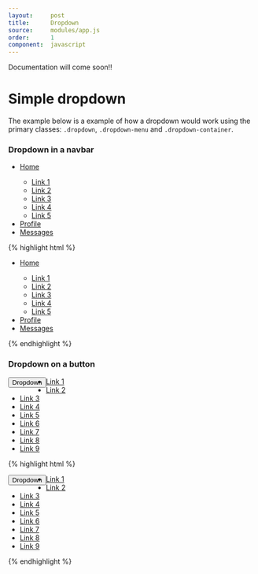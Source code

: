 ```yaml
---
layout:     post
title:      Dropdown
source:     modules/app.js
order:      1
component:  javascript
---
```



<p class="lead">Documentation will come soon!!</p>

# Simple dropdown
The example below is a example of how a dropdown would work using the primary classes: ```.dropdown```, ```.dropdown-menu``` and ```.dropdown-container```.

### Dropdown in a navbar

<div class="m-browser">
  <div class="browser">
    <div class="image">
        <div class="content">
          <nav class="navbar-collapse in">
            <ul class="nav nav-default">
              <li class="dropdown">
                <span data-toggle="navigation" class="marker"><i class="fa fa-fw fa-caret-down"></i></span>
                <a href="...">Home</a>
                <div class="dropdown-menu">
                    <div class="dropdown-container">        
                        <ul>
                            <li><a href="...">Link 1</a></li>
                            <li><a href="...">Link 2</a></li>
                            <li><a href="...">Link 3</a></li>
                            <li><a href="...">Link 4</a></li>
                            <li><a href="...">Link 5</a></li>
                        </ul>
                    </div>
                </div>                    
               </li>
              <li class="active"><a href="...">Profile</a></li>
              <li><a href="...">Messages</a></li>
            </ul>
          </nav>
        </div>
    </div>
  </div>            
{% highlight html %}
<nav class="navbar-collapse in">
<ul class="nav nav-default">
  <li class="dropdown">
    <span data-toggle="navigation" class="marker"><i class="fa fa-fw fa-caret-down"></i></span>
    <a href="...">Home</a>
    <div class="dropdown-menu">
        <div class="dropdown-container">        
            <ul>
                <li><a href="...">Link 1</a></li>
                <li><a href="...">Link 2</a></li>
                <li><a href="...">Link 3</a></li>
                <li><a href="...">Link 4</a></li>
                <li><a href="...">Link 5</a></li>
            </ul>
        </div>
    </div>                    
   </li>
  <li class="active"><a href="...">Profile</a></li>
  <li><a href="...">Messages</a></li>
</ul>
</nav>
{% endhighlight %}
</div>  

### Dropdown on a button
<div class="m-browser">
  <div class="browser">
    <div class="image">
        <div class="content">
            <div class="dropdown pull-left">
                <button class="button" data-toggle="dropdown" style="float:left;">Dropdown</button>
                <div class="dropdown-menu">
                    <div class="dropdown-container">        
                        <ul>
                            <li><a href="...">Link 1</a></li>
                            <li><a href="...">Link 2</a></li>
                            <li><a href="...">Link 3</a></li>
                            <li><a href="...">Link 4</a></li>
                            <li><a href="...">Link 5</a></li>
                            <li><a href="...">Link 6</a></li>
                            <li><a href="...">Link 7</a></li>
                            <li><a href="...">Link 8</a></li>
                            <li><a href="...">Link 9</a></li>
                        </ul>
                    </div>
                </div>
            </div>
        </div>
    </div>
  </div>            
{% highlight html %}
<div class="dropdown">
    <button class="button" data-toggle="dropdown" style="float:left;">Dropdown</button>
    <div class="dropdown-menu">
        <div class="dropdown-container">        
            <ul>
                <li><a href="...">Link 1</a></li>
                <li><a href="...">Link 2</a></li>
                <li><a href="...">Link 3</a></li>
                <li><a href="...">Link 4</a></li>
                <li><a href="...">Link 5</a></li>
                <li><a href="...">Link 6</a></li>
                <li><a href="...">Link 7</a></li>
                <li><a href="...">Link 8</a></li>
                <li><a href="...">Link 9</a></li>
            </ul>
        </div>
    </div>
</div>
{% endhighlight %}
</div>
